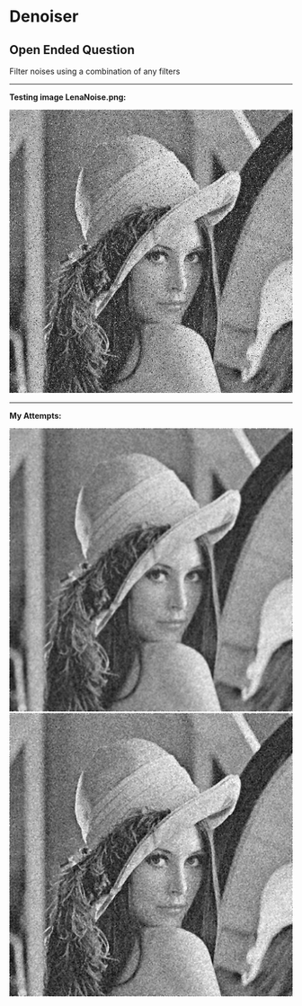 # Denoiser
## Open Ended Question
Filter noises using a combination of any filters
_____________________
**Testing image LenaNoise.png:**

![](https://github.com/MehdiSaraeian/MachineVision/blob/master/1.WarmUp/4.Denoiser/LenaNoise.png)
______________________
**My Attempts:**

![](https://github.com/MehdiSaraeian/MachineVision/blob/master/1.WarmUp/4.Denoiser/Filtered_Median_Gaussian.png)
![](https://github.com/MehdiSaraeian/MachineVision/blob/master/1.WarmUp/4.Denoiser/Filtered_Median_Sharpend.png)
